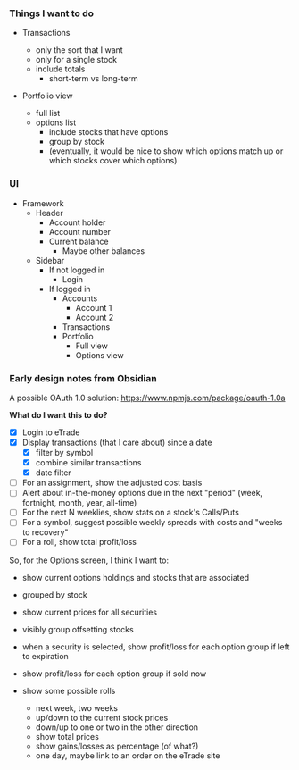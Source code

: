 ### Things I want to do

- Transactions
    - only the sort that I want
    - only for a single stock
    - include totals
        - short-term vs long-term

- Portfolio view
    - full list
    - options list
        - include stocks that have options
        - group by stock
        - (eventually, it would be nice to show which options match up or which stocks cover which options)

### UI

- Framework
    - Header
        - Account holder
        - Account number
        - Current balance
            - Maybe other balances
    - Sidebar
        - If not logged in
            - Login
        - If logged in
            - Accounts
                - Account 1
                - Account 2
            - Transactions
            - Portfolio
                - Full view
                - Options view

### Early design notes from Obsidian

A possible OAuth 1.0 solution: https://www.npmjs.com/package/oauth-1.0a

**What do I want this to do?**

- [x] Login to eTrade
- [x] Display transactions (that I care about) since a date
    - [x] filter by symbol
    - [x] combine similar transactions
    - [x] date filter
- [ ] For an assignment, show the adjusted cost basis
- [ ] Alert about in-the-money options due in the next "period" (week, fortnight, month, year, all-time)
- [ ] For the next N weeklies, show stats on a stock's Calls/Puts
- [ ] For a symbol, suggest possible weekly spreads with costs and "weeks to recovery"
- [ ] For a roll, show total profit/loss

So, for the Options screen, I think I want to:

- show current options holdings and stocks that are associated
- grouped by stock
- show current prices for all securities
- visibly group offsetting stocks

- when a security is selected,
  show profit/loss for each option group if left to expiration
- show profit/loss for each option group if sold now
- show some possible rolls
    - next week, two weeks
    - up/down to the current stock prices
    - down/up to one or two in the other direction
    - show total prices
    - show gains/losses as percentage (of what?)
    - one day, maybe link to an order on the eTrade site


